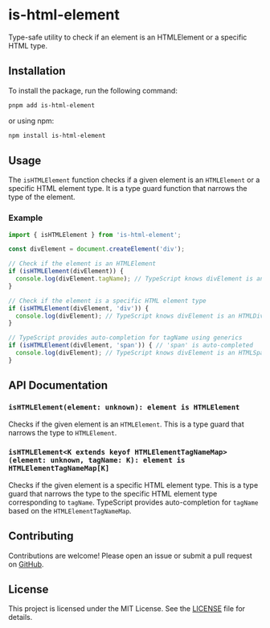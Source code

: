 # is-html-element

Type-safe utility to check if an element is an HTMLElement or a specific HTML type.

## Installation

To install the package, run the following command:

```bash
pnpm add is-html-element
```

or using npm:

```bash
npm install is-html-element
```

## Usage

The `isHTMLElement` function checks if a given element is an `HTMLElement` or a specific HTML element type. It is a type guard function that narrows the type of the element.

### Example

```typescript
import { isHTMLElement } from 'is-html-element';

const divElement = document.createElement('div');

// Check if the element is an HTMLElement
if (isHTMLElement(divElement)) {
  console.log(divElement.tagName); // TypeScript knows divElement is an HTMLElement
}

// Check if the element is a specific HTML element type
if (isHTMLElement(divElement, 'div')) {
  console.log(divElement); // TypeScript knows divElement is an HTMLDivElement
}

// TypeScript provides auto-completion for tagName using generics
if (isHTMLElement(divElement, 'span')) { // 'span' is auto-completed
  console.log(divElement); // TypeScript knows divElement is an HTMLSpanElement
}
```

## API Documentation

### `isHTMLElement(element: unknown): element is HTMLElement`

Checks if the given element is an `HTMLElement`. This is a type guard that narrows the type to `HTMLElement`.

### `isHTMLElement<K extends keyof HTMLElementTagNameMap>(element: unknown, tagName: K): element is HTMLElementTagNameMap[K]`

Checks if the given element is a specific HTML element type. This is a type guard that narrows the type to the specific HTML element type corresponding to `tagName`. TypeScript provides auto-completion for `tagName` based on the `HTMLElementTagNameMap`.

## Contributing

Contributions are welcome! Please open an issue or submit a pull request on [GitHub](https://github.com/devcomfort/is-html-element).

## License

This project is licensed under the MIT License. See the [LICENSE](LICENSE) file for details.
